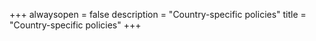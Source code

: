 +++
alwaysopen = false
description = "Country-specific policies"
title = "Country-specific policies"
+++